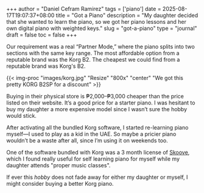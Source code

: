 +++
author = "Daniel Cefram Ramirez"
tags = ['piano']
date = 2025-08-17T19:07:37+08:00
title = "Got a Piano"
description = "My daughter decided that she wanted to learn the piano, so we got her piano lessons and her own digital piano with weighted keys."
slug = "got-a-piano"
type = "journal"
draft = false
toc = false
+++

Our requirement was a real “Partner Mode,” where the piano splits into two sections with the same key range. The most affordable option from a reputable brand was the Korg B2.
The cheapest we could find from a reputable brand was Korg's B2.

{{< img-proc "images/korg.jpg" "Resize" "800x" "center" "We got this pretty KORG B2SP for a discount" >}}

Buying in their physical store is ₱2,000–₱3,000 cheaper than the price listed on their website. It’s a good price for a starter piano.
I was hesitant to buy my daughter a more expensive model since I wasn’t sure the hobby would stick.

After activating all the bundled Korg software, I started re-learning piano myself—I used to play as a kid in the UAE.
So maybe a pricier piano wouldn’t be a waste after all, since I’m using it on weekends too.

One of the software bundled with Korg was a 3 month license of [Skoove](https://www.skoove.com/en), which I found really useful for self learning piano for myself while my daughter attends "proper music classes".

If ever this _hobby_ does not fade away for either my daughter or myself, I might consider buying a better Korg piano.

